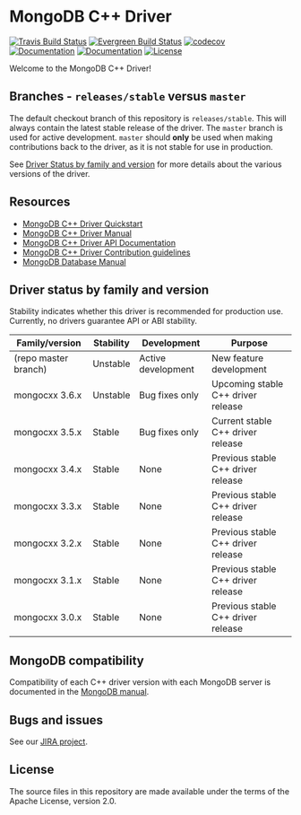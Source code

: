 # MongoDB C++ Driver 
[![Travis Build Status](https://travis-ci.org/mongodb/mongo-cxx-driver.svg?branch=master)](https://travis-ci.org/mongodb/mongo-cxx-driver)
[![Evergreen Build Status](https://img.shields.io/badge/build-evergreen-brightgreen)](https://evergreen.mongodb.com/waterfall/cxx-driver)
[![codecov](https://codecov.io/gh/mongodb/mongo-cxx-driver/branch/master/graph/badge.svg)](https://codecov.io/gh/mongodb/mongo-cxx-driver)
[![Documentation](https://img.shields.io/badge/docs-doxygen-blue.svg)](http://mongocxx.org/api/mongocxx-v3/)
[![Documentation](https://img.shields.io/badge/docs-mongocxx-green.svg)](http://mongocxx.org/)
[![License](https://img.shields.io/badge/License-Apache%202.0-blue.svg)](https://github.com/mongodb/mongo-cxx-driver/blob/master/LICENSE)

Welcome to the MongoDB C++ Driver!

## Branches - `releases/stable` versus `master`

The default checkout branch of this repository is `releases/stable`. 
This will always contain the latest stable release of the driver. The
 `master` branch is used for active development. `master` should 
**only** be used when making contributions back to the driver, as it 
is not stable for use in production.

See [Driver Status by family and version](#driver-status-by-family-and-version)
for more details about the various versions of the driver.

## Resources

* [MongoDB C++ Driver Quickstart](https://mongodb.github.io/mongo-cxx-driver/mongocxx-v3/tutorial/)
* [MongoDB C++ Driver Manual](https://mongodb.github.io/mongo-cxx-driver/)
* [MongoDB C++ Driver API Documentation](https://mongodb.github.io/mongo-cxx-driver/api/mongocxx-v3)
* [MongoDB C++ Driver Contribution guidelines](https://mongodb.github.io/mongo-cxx-driver/contributing/)
* [MongoDB Database Manual](http://docs.mongodb.com/manual/)

## Driver status by family and version

Stability indicates whether this driver is recommended for production use.
Currently, no drivers guarantee API or ABI stability.

| Family/version       | Stability   | Development         | Purpose                             |
| -------------------- | ----------- | ------------------- | ----------------------------------- |
| (repo master branch) | Unstable    | Active development  | New feature development             |
| mongocxx 3.6.x       | Unstable    | Bug fixes only      | Upcoming stable C++ driver release  |
| mongocxx 3.5.x       | Stable      | Bug fixes only      | Current stable C++ driver release   |
| mongocxx 3.4.x       | Stable      | None                | Previous stable C++ driver release  |
| mongocxx 3.3.x       | Stable      | None                | Previous stable C++ driver release  |
| mongocxx 3.2.x       | Stable      | None                | Previous stable C++ driver release  |
| mongocxx 3.1.x       | Stable      | None                | Previous stable C++ driver release  |
| mongocxx 3.0.x       | Stable      | None                | Previous stable C++ driver release  |

## MongoDB compatibility

Compatibility of each C++ driver version with each MongoDB server is documented in the [MongoDB manual](https://docs.mongodb.com/drivers/cxx#mongodb-compatibility).

## Bugs and issues

See our [JIRA project](http://jira.mongodb.org/browse/CXX).

## License

The source files in this repository are made available under the terms of
the Apache License, version 2.0.
